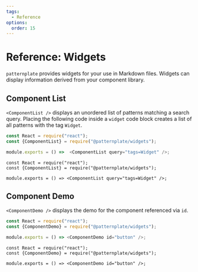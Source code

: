```yaml
---
tags:
  - Reference
options:
  order: 15
---
```


  # Reference: Widgets

`patternplate` provides widgets for your use in Markdown files.
Widgets can display information derived from your component library.

## Component List

`<ComponentList />` displays an unordered list of patterns matching a search query.
Placing the following code inside a `widget` code block creates a list
of all patterns with the tag `Widget`.

```js
const React = require("react");
const {ComponentList} = require("@patternplate/widgets");

module.exports = () =>  <ComponentList query="tags=Widget" />;
```

```widget
const React = require("react");
const {ComponentList} = require("@patternplate/widgets");

module.exports = () => <ComponentList query="tags=Widget" />;
```


## Component Demo

`<ComponentDemo />` displays the demo for the component referenced via `id`.

```js
const React = require("react");
const {ComponentDemo} = require("@patternplate/widgets");

module.exports = () => <ComponentDemo id="button" />;
```

```widget
const React = require("react");
const {ComponentDemo} = require("@patternplate/widgets");

module.exports = () => <ComponentDemo id="button" />;
```
